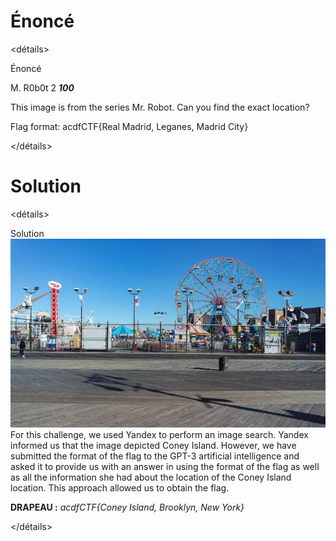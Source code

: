 # Énoncé

<détails><summary>Énoncé</summary>

M. R0b0t 2
***100***

This image is from the series Mr. Robot. Can you find the exact location?

Flag format: acdfCTF{Real Madrid, Leganes, Madrid City}

</détails>

# Solution
<détails><summary>Solution</summary>
![img/mr-robot.jpg](https://github.com/parfaittolefo/Cyberlympics-CTF-Qualif-2023/blob/main/img/mr-robot.jpg)
For this challenge, we used Yandex to perform an image search.
Yandex informed us that the image depicted Coney Island. However, we have submitted the format
of the flag to the GPT-3 artificial intelligence and asked it to provide us with an answer in
using the format of the flag as well as all the information she had about the location of the Coney Island location.
This approach allowed us to obtain the flag.




**DRAPEAU :** _acdfCTF{Coney Island, Brooklyn, New York}_

</détails>
